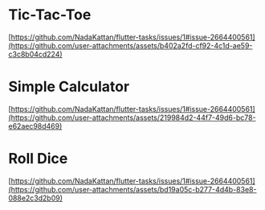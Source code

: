 # Tic-Tac-Toe
[https://github.com/NadaKattan/flutter-tasks/issues/1#issue-2664400561](https://github.com/user-attachments/assets/b402a2fd-cf92-4c1d-ae59-c3c8b04cd224)
# Simple Calculator
[https://github.com/NadaKattan/flutter-tasks/issues/1#issue-2664400561](https://github.com/user-attachments/assets/219984d2-44f7-49d6-bc78-e62aec98d469)
# Roll Dice
[https://github.com/NadaKattan/flutter-tasks/issues/1#issue-2664400561](https://github.com/user-attachments/assets/bd19a05c-b277-4d4b-83e8-088e2c3d2b09)


